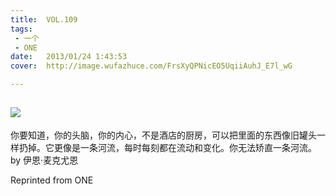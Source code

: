 ```yaml
---
title:	VOL.109
tags:
 - 一个
 - ONE
date:	2013/01/24 1:43:53
cover:	http://image.wufazhuce.com/FrsXyQPNicEO5UqiiAuhJ_E7l_wG

---
```

![](http://image.wufazhuce.com/FrsXyQPNicEO5UqiiAuhJ_E7l_wG)
---

你要知道，你的头脑，你的内心，不是酒店的厨房，可以把里面的东西像旧罐头一样扔掉。它更像是一条河流，每时每刻都在流动和变化。你无法矫直一条河流。by 伊恩·麦克尤恩
 
Reprinted from ONE
